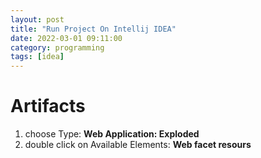```yaml
---
layout: post
title: "Run Project On Intellij IDEA"
date: 2022-03-01 09:11:00
category: programming
tags: [idea]
---
```


# Artifacts
1. choose Type: **Web Application: Exploded**
2. double click on Available Elements: **Web facet resours**


[jekyll]: http://jekyllrb.com
[jekyll-gh]: https://github.com/jekyll/jekyll
[jekyll-help]: https://github.com/jekyll/jekyll-help


